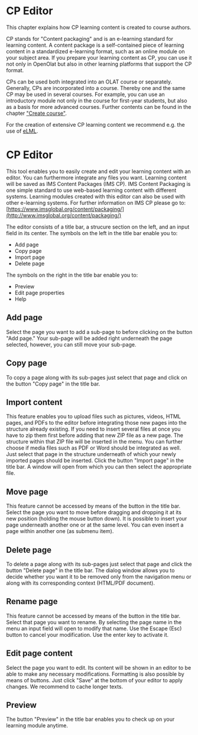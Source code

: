 # CP Editor

This chapter explains how CP learning content is created to course authors.

CP stands for "Content packaging" and is an e-learning standard for learning content. A content package is a self-contained piece of learning content in a standardized e-learning format, such as an online module on your subject area. If you prepare your learning content as CP, you can use it not only in OpenOlat but also in other learning platforms that support the CP format.

CPs can be used both integrated into an OLAT course or separately. Generally, CPs are incorporated into a course. Thereby one and the same CP may be used in several courses. For example, you can use an introductory module not only in the course for first-year students, but also as a basis for more advanced courses. Further contents can be found in the chapter ["Create course"](../learningresources/Creating_Course.md). 

For the creation of extensive CP learning content we recommend e.g. the use of [eLML](http://www.elml.org/website/en/html/index.html "eLML.org").

# CP Editor

This tool enables you to easily create and edit your learning content with an editor. You can furthermore integrate any files you want. Learning content will be saved as IMS Content Packages (IMS CP). IMS Content Packaging is one simple standard to use web-based learning content with different systems. Learning modules created with this editor can also be used with other e-learning systems. For further information on IMS CP please go to: [https://www.imsglobal.org/content/packaging/](http://www.imsglobal.org/content/packaging/)

The editor consists of a title bar, a strucure section on the left, and an input field in its center. The symbols on the left in the title bar enable you to:

* Add page
* Copy page
* Import page
* Delete page

The symbols on the right in the title bar enable you to:

* Preview
* Edit page properties
* Help

## Add page

Select the page you want to add a sub-page to before clicking on the button "Add page." Your sub-page will be added right underneath the page selected, however, you can still move your sub-page.

## Copy page

To copy a page along with its sub-pages just select that page and click on the button "Copy page" in the title bar.

## Import content

This feature enables you to upload files such as pictures, videos, HTML pages, and PDFs to the editor before integrating those new pages into the structure already existing. If you need to insert several files at once you have to zip them first before adding that new ZIP file as a new page. The structure within that ZIP file will be inserted in the menu. You can further choose if media files such as PDF or Word should be integrated as well. Just select that page in the structure underneath of which your newly imported pages should be inserted. Click the button "Import page" in the title bar. A window will open from which you can then select the appropriate file.

## Move page

This feature cannot be accessed by means of the button in the title bar. Select the page you want to move before dragging and dropping it at its new position (holding the mouse button down). It is possible to insert your page underneath another one or at the same level. You can even insert a page within another one (as submenu item).

## Delete page


To delete a page along with its sub-pages just select that page and click the button "Delete page" in the title bar. The dialog window allows you to decide whether you want it to be removed only from the navigation menu or along with its corresponding context (HTML/PDF document).

## Rename page

This feature cannot be accessed by means of the button in the title bar. Select that page you want to rename. By selecting the page name in the menu an input field will open to modify that name. Use the Escape (Esc) button to cancel your modification. Use the enter key to activate it.

## Edit page content

Select the page you want to edit. Its content will be shown in an editor to be able to make any necessary modifications. Formatting is also possible by means of buttons. Just click "Save" at the bottom of your editor to apply changes. We recommend to cache longer texts.

## Preview

The button "Preview" in the title bar enables you to check up on your learning module anytime.
